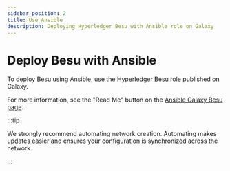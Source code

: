```yaml
---
sidebar_position: 2
title: Use Ansible
description: Deploying Hyperledger Besu with Ansible role on Galaxy
---
```


# Deploy Besu with Ansible

To deploy Besu using Ansible, use the [Hyperledger Besu role](https://galaxy.ansible.com/consensys/hyperledger_besu) published on Galaxy.

For more information, see the "Read Me" button on the [Ansible Galaxy Besu page](https://galaxy.ansible.com/consensys/hyperledger_besu).

:::tip

We strongly recommend automating network creation. Automating makes updates easier and ensures your configuration is synchronized across the network.

:::
